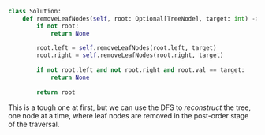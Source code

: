```python
class Solution:
    def removeLeafNodes(self, root: Optional[TreeNode], target: int) -> Optional[TreeNode]:
        if not root:
            return None
        
        root.left = self.removeLeafNodes(root.left, target)
        root.right = self.removeLeafNodes(root.right, target)
        
        if not root.left and not root.right and root.val == target:
            return None
        
        return root
```

This is a tough one at first, but we can use the DFS to *reconstruct* the tree, one node at a time, where leaf nodes are removed in the post-order stage of the traversal.